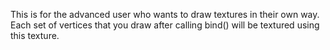 This is for the advanced user who wants to draw textures in their own way. Each set of vertices that you draw after calling bind() will be textured using this texture.
